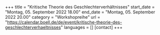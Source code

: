 +++
title = "Kritische Theorie des Geschlechterverhältnisses"
start_date = "Montag, 05. September 2022 18.00"
end_date = "Montag, 05. September 2022 20.00"
category = "Workshopreihe"
url = "https://calendar.boell.de/de/event/kritische-theorie-des-geschlechterverhaeltnisses"
languages = []
[contact]
+++